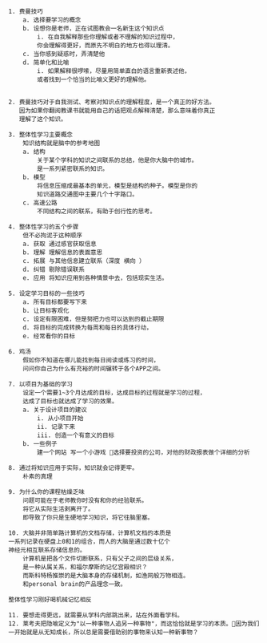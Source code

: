     1. 费曼技巧
    	a. 选择要学习的概念
    	b. 设想你是老师，正在试图教会一名新生这个知识点
    		i. 在自我解释那些你理解或者不理解的知识过程中，
    		你会理解得更好，而原先不明白的地方也得以理清。
    	c. 当你感到疑惑时，弄清楚他
    	d. 简单化和比喻
    		i. 如果解释很啰嗦，尽量用简单直白的语言重新表述他，
    		或者找到一个恰当的比喻义更好的理解他。


    2. 费曼技巧对于自我测试、考察对知识点的理解程度，是一个真正的好方法。
       因为如果你翻阅教课书就能用自己的话把观点解释清楚，那么意味着你真正
       理解了这个知识。

    3. 整体性学习主要概念
    	知识结构就是脑中的参考地图
    	a. 结构
    		关于某个学科的知识之间联系的总结，他是你大脑中的城市。
    		是一系列紧密联系的知识。
    	b. 模型
    		将信息压缩成最基本的单元，模型是结构的种子。模型是你的
    		知识道路交通图中主要几个十字路口。
    	c. 高速公路
    		不同结构之间的联系，有助于创行性的思考。

    4. 整体性学习的五个步骤
    	但不必拘泥于这种顺序
    	a. 获取 通过感官获取信息
    	b. 理解 理解信息的表面意思
    	c. 拓展 与其他信息建立联系（深度 横向 ）
    	d. 纠错 剔除错误联系
    	e. 应用 将知识应用到各种情景中去，包括现实生活。

    5. 设定学习目标的一些技巧
    	a. 所有目标都要写下来
    	b. 让目标客观化
    	c. 设定有限困难，但是努把力也可以达到的截止期限
    	d. 将目标的完成转换为每周和每日的具体行动，
    	e. 经常看你的目标

    6. 鸡汤
    	假如你不知道在哪儿能找到每日阅读或练习的时间，
    	问问你自己为什么有充裕的时间辗转于各个APP之间。

    7. 以项目为基础的学习
    	设定一个需要1~3个月达成的目标，达成目标的过程就是学习的过程，
    	达成了目标也就达成了学习的效果。
    	a. 关于设计项目的建议
    		i. 从小项目开始
    		ii. 记录下来
    		iii. 创造一个有意义的目标
    	b. 一些例子
    		建一个网站 写一个小游戏 选择要投资的公司，对他的财政报表做个详细的分析

    8. 通过将知识应用于实际，知识就会记得更牢。
    	朴素的真理

    9. 为什么你的课程枯燥乏味
    	问题可能在于老师教你时没有和你的经验联系。
    	将它从实际生活剥离开了。
    	即导致了你只是生硬地学习知识，将它往脑里塞。

    10. 大脑并非简单路计算机的文档存储，计算机文档的本质是
    一系列记录在硬盘上0和1的组合，而人的大脑是通过数十亿个
    神经元相互联系存储信息的。
    	计算机是把各个文件切断联系，只有父子之间的层级关系，
    	是一种从属关系，和福尔摩斯的记忆宫殿相识？
    	而斯科特杨推崇的是大脑本身的存储机制，如渔网般万物相连。
    	和personal brain的产品理念一致。

    整体性学习刚好喝机械记忆相反

    11. 要想走得更远，就需要从学科内部跳出来，站在外面看学科。
    12. 莱考夫把隐喻定义为"以一种事物人追另一种事物"，而这恰恰就是学习的本质。因为我们一开始就是从无知成长，所以总是需要借助别的事物来认知一种新事物？
